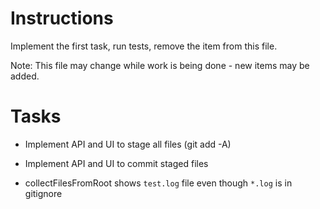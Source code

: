 # Instructions

Implement the first task, run tests, remove the item from this file.

Note: This file may change while work is being done - new items may be added.

# Tasks

- Implement API and UI to stage all files (git add -A)

- Implement API and UI to commit staged files

- collectFilesFromRoot shows `test.log` file even though `*.log` is in gitignore
